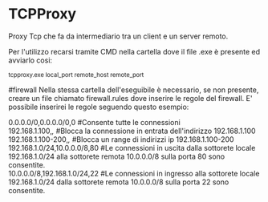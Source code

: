 # TCPProxy
Proxy Tcp che fa da intermediario tra un client e un server remoto.

Per l'utilizzo recarsi tramite CMD nella cartella dove il file .exe è presente ed avviarlo cosi:

<sub>tcpproxy.exe local_port remote_host remote_port</sub>

#firewall
Nella stessa cartella dell'eseguibile è necessario, se non presente, creare un file chiamato firewall.rules dove inserire le regole del firewall. 
E' possibile inserirei le regole seguendo questo esempio:

0.0.0.0/0,0.0.0.0/0,0 #Consente tutte le connessioni\
192.168.1.100,*,* #Blocca la connessione in entrata dell'indirizzo 192.168.1.100\
192.168.1.100-200,*,* #Blocca un range di indirizzi ip 192.168.1.100-200\
192.168.1.0/24,10.0.0.0/8,80 #Le connessioni in uscita dalla sottorete locale 192.168.1.0/24 alla sottorete remota 10.0.0.0/8 sulla porta 80 sono consentite.\
10.0.0.0/8,192.168.1.0/24,22 #Le connessioni in ingresso alla sottorete locale 192.168.1.0/24 dalla sottorete remota 10.0.0.0/8 sulla porta 22 sono consentite.


